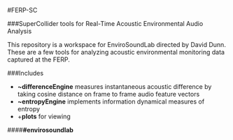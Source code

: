 #FERP-SC

###SuperCollider tools for Real-Time Acoustic Environmental Audio Analysis 

This repository is a workspace for EnviroSoundLab directed by David Dunn. These are a few tools for analyzing acoustic environmental monitoring data captured at the FERP.

###Includes
* __~differenceEngine__ measures instantaneous acoustic difference by taking cosine distance on frame to frame audio feature vectors
* __~entropyEngine__ implements information dynamical measures of entropy
* +__plots__ for viewing

####__#envirosoundlab__